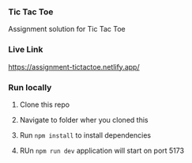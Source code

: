 ### Tic Tac Toe

Assignment solution for Tic Tac Toe

### Live Link

https://assignment-tictactoe.netlify.app/

### Run locally

1. Clone this repo

2. Navigate to folder wher you cloned this

3. Run `npm install` to install dependencies

4. RUn `npm run dev` application will start on port 5173
